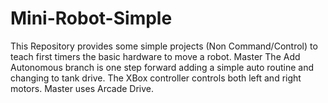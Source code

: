 # Mini-Robot-Simple
This Repository provides some simple projects (Non Command/Control)  to teach first timers the basic hardware to move a robot. Master
The Add Autonomous branch is one step forward adding a simple auto routine and changing to tank drive.
The XBox controller controls both left and right motors.  Master uses Arcade Drive.
